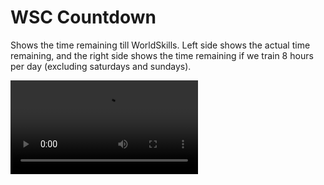 # WSC Countdown

Shows the time remaining till WorldSkills. Left side shows the actual time remaining, and the right side shows the time remaining if we train 8 hours per day (excluding saturdays and sundays).

![Demo](demo.mp4)
